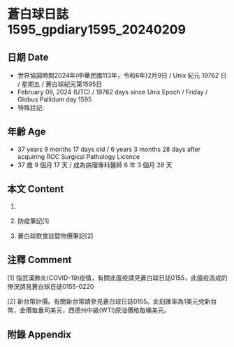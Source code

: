 [_metadata_:encoding]: - "utf-8"
[_metadata_:language]: - "zh-Hant-TW"
[_metadata_:fileformat]: - "markdown"
[_metadata_:MIME_type]: - "text/plain"
[_metadata_:markdown_version]: - "commonmark version 0.30"
[_metadata_:markdown_spec]: - "https://spec.commonmark.org/0.30/"

# 蒼白球日誌1595_gpdiary1595_20240209 #

## 日期 Date ##

* 世界協調時間2024年(中華民國113年，令和6年)2月9日 / Unix 紀元 19762 日 / 星期五 / 蒼白球紀元第1595日
* February 09, 2024 (UTC) / 19762 days since Unix Epoch / Friday / Globus Pallidum day 1595
* 特殊註記:

## 年齡 Age ##

* 37 years 9 months 17 days old / 6 years 3 months 28 days after acquiring ROC Surgical Pathology Licence
* 37 歲 9 個月 17 天 / 成為病理專科醫師 6 年 3 個月 28 天

## 本文 Content ##

1. 

    
2. 防疫筆記[1]

    
3. 蒼白球飲食誌暨物價筆記[2]

    

## 注釋 Comment ##

[1] 指武漢肺炎(COVID-19)疫情，有關此瘟疫請見蒼白球日誌0155，此瘟疫造成的慘況請見蒼白球日誌0155-0220


[2] 新台幣計價。有關新台幣請參見蒼白球日誌0155。此刻匯率為1美元兌新台幣，金價每盎司美元，西德州中級(WTI)原油價格每桶美元。



## 附錄 Appendix ##

